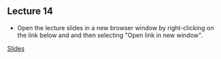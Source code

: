 ## Lecture 14

- Open the lecture slides in a new browser window by right-clicking on the link below and and then selecting "Open link in new window".

[Slides](/assets/lectures/lect14/Lecture_14.html)                              
